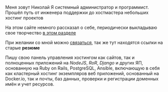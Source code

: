 Меня зовут Николай
Я системный администратор и программист. Прошёл путь от инженера поддержки до хостмастера
небольших хостинг проектов

На этом сайте немного рассказал о себе, периодически выкладываю свое творчество [в этом разделе](/ru/stories/)

При желании со мной можно [связаться](/ru/contact.html), так же тут находятся ссылки на старые **резюме**

Пишу свою панель управления хостингом как сайтов, так и полноценных приложений на _NodeJS_, _RoR_, _Django_ и других ЯП,
основанную на Ruby on Rails, PostgreSQL, Ansible, включающую в себя как кластерный хостинг экземпляров
веб приложений, основанный на Docker.io, так и почты, баз данных, проверки и регистрации доменных имён и учет ресурсов.
